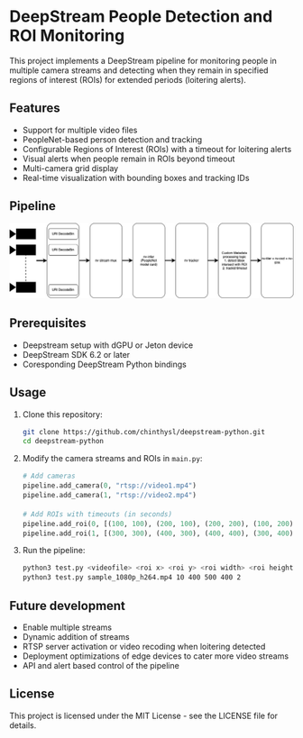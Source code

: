 # DeepStream People Detection and ROI Monitoring

This project implements a DeepStream pipeline for monitoring people in multiple camera streams and detecting when they remain in specified regions of interest (ROIs) for extended periods (loitering alerts).

## Features

- Support for multiple video files
- PeopleNet-based person detection and tracking
- Configurable Regions of Interest (ROIs) with a timeout for loitering alerts
- Visual alerts when people remain in ROIs beyond timeout
- Multi-camera grid display
- Real-time visualization with bounding boxes and tracking IDs

## Pipeline

![DeepStream Pipeline](ds-pipeline.jpg)


## Prerequisites

- Deepstream setup with dGPU or Jeton device
- DeepStream SDK 6.2 or later
- Coresponding DeepStream Python bindings

## Usage

1. Clone this repository:
   ```bash
   git clone https://github.com/chinthysl/deepstream-python.git
   cd deepstream-python
   ```

2. Modify the camera streams and ROIs in `main.py`:
   ```python
   # Add cameras
   pipeline.add_camera(0, "rtsp://video1.mp4")
   pipeline.add_camera(1, "rtsp://video2.mp4")
   
   # Add ROIs with timeouts (in seconds)
   pipeline.add_roi(0, [(100, 100), (200, 100), (200, 200), (100, 200)], 5.0, 0)
   pipeline.add_roi(1, [(300, 300), (400, 300), (400, 400), (300, 400)], 3.0, 1)
   ```

2. Run the pipeline:
   ```bash
   python3 test.py <videofile> <roi x> <roi y> <roi width> <roi height> <timeout in sec>
   python3 test.py sample_1080p_h264.mp4 10 400 500 400 2
   ```

## Future development

- Enable multiple streams
- Dynamic addition of streams
- RTSP server activation or video recoding when loitering detected
- Deployment optimizations of edge devices to cater more video streams
- API and alert based control of the pipeline


## License

This project is licensed under the MIT License - see the LICENSE file for details. 